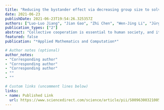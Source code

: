 ```yaml
---
title: "Reducing the bystander effect via decreasing group size to solve the collective-risk social dilemma"
date: 2021-06-23
publishDate: 2021-06-23T19:54:26.325357Z
authors: ["Luo-Luo Jiang", "Jian Gao", "Zhi Chen", "Wen-Jing Li", "Jürgen Kurths"]
publication_types: ["2"]
abstract: "Collective cooperation is essential to human society, and it exists in many social dilemmas. In the scenario of a collective-risk social dilemma, a group of players have to collectively contribute to a public fund to prevent the tragedy of the commons, such as dangerous climate change, because everybody will lose all their remaining money when the damage happens with a certain probability if the group fails to reach a fixed fundraising target. Yet, it remains largely unclear how the group size affects the probability of reaching the collective target and the mechanism that drives different outcomes of the collective cooperation. Here, we contribute to the literature by exploring the role of group size in the collective-risk social dilemma and the potential underlying mechanism using both model simulations and human experiments. Through simulations we found that the rate of failure for collective cooperation increases for larger groups, along with the arising of bystander effect and a decrease in average contributions, which are confirmed by our experimental observations. We further analyze the patterns of investment behaviors in the experiment setting by categorizing players into cooperators, altruists, and free riders using both a clustering method and a golden standard. We found that altruists who tend to contribute more, rather than cooperators who prefer contributing a fair-share investment, play a crucial role in groups with success outcome in early and/or middle stages of the game. Our results indicate that bystanders are dynamic and their amount depends on the contribution of others. When others contribute less, bystanders also contribute less. If the collective goal is unlikely to achieve, more players choose to be bystanders who strategically contribute less, intriguing the failure of the collective goal. Our findings suggest a potentially effective way to solve the collective-risk social dilemma by reducing the bystander effect through the mechanism design of forming small groups."
featured: false
publication: "*Applied Mathematics and Computation*"

# Author notes (optional)
author_notes:
- "Corresponding author"
- "Corresponding author"
- "Corresponding author"
- ""
- ""

# Custom links (uncomment lines below)
links:
- name: Published Link
  url: https://www.sciencedirect.com/science/article/pii/S0096300321005348
---
```


